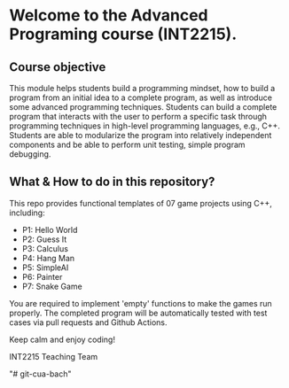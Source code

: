 # Welcome to the Advanced Programing course (INT2215).
## Course objective
This module helps students build a programming mindset, how to build a program from an initial idea to a complete program, as well as introduce some advanced programming techniques. 
Students can build a complete program that interacts with the user to perform a specific task through programming techniques in high-level programming languages, e.g., C++. 
Students are able to modularize the program into relatively independent components and be able to perform unit testing, simple program debugging.

## What & How to do in this repository?
This repo provides functional templates of 07 game projects using C++, including:
* P1: Hello World
* P2: Guess It
* P3: Calculus
* P4: Hang Man
* P5: SimpleAI
* P6: Painter
* P7: Snake Game

You are required to implement 'empty' functions to make the games run properly. 
The completed program will be automatically tested with test cases via pull requests and Github Actions.

Keep calm and enjoy coding!

INT2215 Teaching Team

"# git-cua-bach" 
